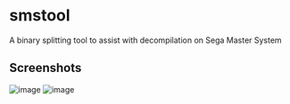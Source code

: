 # smstool
A binary splitting tool to assist with decompilation on Sega Master System

## Screenshots
![image](https://github.com/hansbonini/smstool/assets/3918305/6797eb5c-50b2-4c14-9aeb-1f598607f352)
![image](https://github.com/hansbonini/smstool/assets/3918305/fff091b3-44a1-4326-98be-6a892cd4ec3d)
